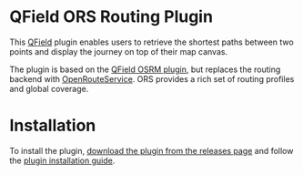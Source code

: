# QField ORS Routing Plugin

This [QField](https://qfield.org) plugin enables users to retrieve
the shortest paths between two points and display the journey on top of their
map canvas.

The plugin is based on the [QField OSRM plugin](https://github.com/opengisch/qfield-osrm), but replaces the routing backend with [OpenRouteService](https://openrouteservice.org/). ORS provides a rich set of routing profiles and global coverage.

# Installation

To install the plugin, [download the plugin from the releases page](https://github.com/opengisch/qfield-ors/releases/tag/v1.0)
and follow the [plugin installation guide](https://docs.qfield.org/how-to/plugins/#application-plugins).
